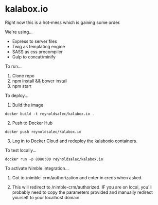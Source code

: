 # kalabox.io

Right now this is a hot-mess which is gaining some order.

We're using...

- Express to server files
- Twig as templating engine
- SASS as css precompiler
- Gulp to concat/minify

To run...
1. Clone repo
2. npm install && bower install
3. npm start


To deploy...
1. Build the image

```
docker build -t reynoldsalec/kalabox.io .
```

2. Push to Docker Hub

```
docker push reynoldsalec/kalabox.io
```

3. Log in to Docker Cloud and redeploy the kalaboxio containers.

To test locally...

```
docker run -p 8080:80 reynoldsalec/kalabox.io
```


To activate Nimble integration...

1. Got to /nimble-crm/authorization and enter in creds when asked.

2. This will redirect to /nimble-crm/authorized. IF you are on local, you'll probably need to copy
the parameters provided and manually redirect yourself to your localhost domain.